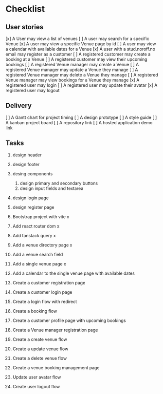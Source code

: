# Checklist

## User stories

[x] A User may view a list of venues
[ ] A user may search for a specific Venue
[x] A user may view a specific Venue page by id
[ ] A user may view a calendar with available dates for a Venue
[x] A user with a stud.noroff.no email may register as a customer
[ ] A registered customer may create a booking at a Venue
[ ] A registered customer may view their upcoming bookings
[ ] A registered Venue manager may create a Venue
[ ] A registered Venue manager may update a Venue they manage
[ ] A registered Venue manager may delete a Venue they manage
[ ] A registered Venue manager may view bookings for a Venue they manage
[x] A registered user may login
[ ] A registered user may update their avatar
[x] A registered user may logout

## Delivery

[ ] A Gantt chart for project timing
[ ] A design prototype
[ ] A style guide
[ ] A kanban project board
[ ] A repository link
[ ] A hosted application demo link

## Tasks

1. design header
1. design footer
1. desing components
    1. design primary and secondary buttons
    1. design input fields and textarea
1. design login page
1. design register page

1. Bootstrap project with vite x
1. Add react router dom x
1. Add tanstack query x

1. Add a venue directory page x
1. Add a venue search field
1. Add a single venue page x
1. Add a calendar to the single venue page with available dates

1. Create a customer registration page
1. Create a customer login page
1. Create a login flow with redirect
1. Create a booking flow
1. Create a customer profile page with upcoming bookings
1. Create a Venue manager registration page
1. Create a create venue flow
1. Create a update venue flow
1. Create a delete venue flow
1. Create a venue booking management page
1. Update user avatar flow
1. Create user logout flow
